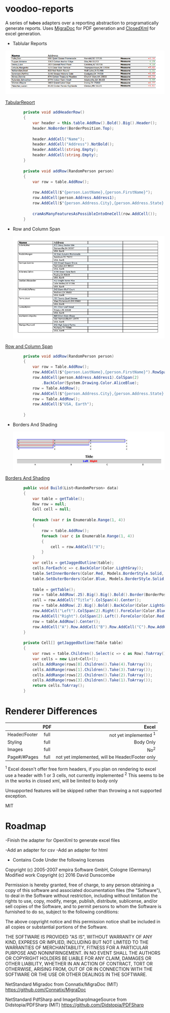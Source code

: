 # voodoo-reports

A series of ~~tubes~~ adapters over a reporting abstraction to programatically generate reports.  Uses [MigraDoc](http://www.pdfsharp.net) for PDF generation and [ClosedXml](https://github.com/ClosedXML/ClosedXML) for excel generation.


  - Tablular Reports 

   ![Tabular Report](https://raw.githubusercontent.com/MiniverCheevy/voodoo-reports/master/Samples/TabularReport.png "Tabular Report")

[TabularReport](https://raw.githubusercontent.com/MiniverCheevy/voodoo-reports/master/Samples//TabularReport.pdf)
```cs
		private void addHeaderRow()  
        {
            var header = this.table.AddRow().Bold().Big().Header();
            header.NoBorder(BorderPosition.Top);

            header.AddCell("Name");
            header.AddCell("Address").NotBold();
            header.AddCell(string.Empty); 
            header.AddCell(string.Empty);
        }

        private void addRow(RandomPerson person)
        { 
            var row = table.AddRow();
            
            row.AddCell($"{person.LastName},{person.FirstName}");
            row.AddCell(person.Address.Address1);
            row.AddCell($"{person.Address.City},{person.Address.State} {person.Address.ZipCode}");
            
            cramAsManyFeaturesAsPossibleIntoOneCell(row.AddCell());
        }
```
 - Row and Column Span 

   ![Row and Column Span](https://raw.githubusercontent.com/MiniverCheevy/voodoo-reports/master/Samples//RowAndColumnSpanReport.png "Tabular Report")

[Row and Column Span](https://raw.githubusercontent.com/MiniverCheevy/voodoo-reports/master/Samples//RowAndColumnSpanReport.pdf)

```cs
		private void addRow(RandomPerson person)
        {
            var row = Table.AddRow();
            row.AddCell($"{person.LastName},{person.FirstName}").RowSpan(3);
            row.AddCell(person.Address.Address1).ColSpan(2)
                .BackColor(System.Drawing.Color.AliceBlue);
            row = Table.AddRow();
            row.AddCell($"{person.Address.City},{person.Address.State} {person.Address.ZipCode}");
            row = Table.AddRow();
            row.AddCell($"USA, Earth");

        }
```

- Borders And Shading

   ![Borders And Shading](https://raw.githubusercontent.com/MiniverCheevy/voodoo-reports/master/Samples//BordersAndShadingReport.png "Borders and Shading")

[Borders And Shading](https://raw.githubusercontent.com/MiniverCheevy/voodoo-reports/master/Samples//BordersAndShadingReport.pdf)

```cs
		public void Build(List<RandomPerson> data)
        {
            var table = getTable();
            Row row = null;
            Cell cell = null;

            foreach (var r in Enumerable.Range(1, 4))
            {
                row = table.AddRow();
                foreach (var c in Enumerable.Range(1, 4))
                {
                    cell = row.AddCell("X");
                }
            }
            var cells = getJaggedOutline(table);
            cells.ForEach(c => c.BackColor(Color.LightGray));
            table.SetInnerBorders(Color.Red, Models.BorderStyle.Solid, cells);            
            table.SetOuterBorders(Color.Blue, Models.BorderStyle.Solid, cells);

            table = getTable();
            row = table.AddRow(.25).Big().Big().Bold().Border(BorderPosition.Bottom);
            cell = row.AddCell("Title").ColSpan(4).Center();
            row = table.AddRow(.2).Big().Bold().BackColor(Color.LightGray);
            row.AddCell("Left").ColSpan(2).Right().ForeColor(Color.Blue);
            row.AddCell("Right").ColSpan(2).Left().ForeColor(Color.Red);
            row = table.AddRow().Center();
            row.AddCell("A").Row.AddCell("B").Row.AddCell("C").Row.AddCell("D");
        }

        private Cell[] getJaggedOutline(Table table)
        {
            var rows = table.Children().Select(c => c as Row).ToArray();
            var cells = new List<Cell>();
            cells.AddRange(rows[0].Children().Take(4).ToArray());
            cells.AddRange(rows[1].Children().Take(3).ToArray());
            cells.AddRange(rows[2].Children().Take(2).ToArray());
            cells.AddRange(rows[3].Children().Take(1).ToArray());
            return cells.ToArray();
        }
```

  # Renderer Differences
  
|      			| PDF           		| Excel    			 								|
| ------------- |:-------------:		| -----:   			 								|
| Header/Footer | full 				 	| not yet implemented  <sup>1</sup>					|
| Styling       | full		      		| Body Only			 								|
| Images        | full		      		| No<sup>2</sup>								 	|
| Page#/#Pages  | full		      		| not yet implemented, will be Header/Footer only 	|

<sup>1</sup> Excel doesn't offer free form headers, if you plan on rendering to excel use a header with 1 or 3 cells, not currently implemented
<sup>2</sup> This seems to be in the works in closed xml, will be limited to body only

Unsupported features will be skipped rather than throwing a not supported exception.

MIT

# Roadmap
-Finish the adapter for OpenXml to generate excel files

-Add an adapter for csv
-Add an adapter for html

- Contains Code Under the following licenses

Copyright (c) 2005-2007 empira Software GmbH, Cologne (Germany)
Modified work Copyright (c) 2016 David Dunscombe

Permission is hereby granted, free of charge, to any person obtaining a copy of this software and associated documentation files (the "Software"), to deal in the Software without restriction, including without limitation the rights to use, copy, modify, merge, publish, distribute, sublicense, and/or sell copies of the Software, and to permit persons to whom the Software is furnished to do so, subject to the following conditions:

The above copyright notice and this permission notice shall be included in all copies or substantial portions of the Software.

THE SOFTWARE IS PROVIDED "AS IS", WITHOUT WARRANTY OF ANY KIND, EXPRESS OR IMPLIED, INCLUDING BUT NOT LIMITED TO THE WARRANTIES OF MERCHANTABILITY, FITNESS FOR A PARTICULAR PURPOSE AND NONINFRINGEMENT. IN NO EVENT SHALL THE AUTHORS OR COPYRIGHT HOLDERS BE LIABLE FOR ANY CLAIM, DAMAGES OR OTHER LIABILITY, WHETHER IN AN ACTION OF CONTRACT, TORT OR OTHERWISE, ARISING FROM, OUT OF OR IN CONNECTION WITH THE SOFTWARE OR THE USE OR OTHER DEALINGS IN THE SOFTWARE.


NetStandard Migradoc from Connatix/MigraDoc (MIT)
https://github.com/Connatix/MigraDoc

NetStandard PdfSharp and ImageSharpImageSource from Didstopia/PDFSharp (MIT)
https://github.com/Didstopia/PDFSharp

